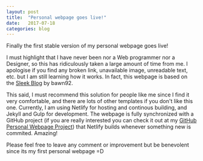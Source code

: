 ```yaml
---
layout: post
title:  "Personal webpage goes live!"
date:   2017-07-18
categories: blog
---
```


Finally the first stable version of my personal webpage goes live!

I must highlight that I have never been nor a Web programmer nor a Designer, so this has ridiculously taken a large amount of time from me. I apologise if you find any broken link, unavailable image, unreadable text, etc. but I am still learning how it works. In fact, this webpage is based on the <a href="https://github.com/bawn92/sleek_blog" target="_blank">Sleek Blog</a> by bawn92.

This said, I must recommend this solution for people like me since I find it very comfortable, and there are lots of other templates if you don't like this one. Currently, I am using Netlify for hosting and continous building, and Jekyll and Gulp for development. The webpage is fully synchronized with a GitHub project (if you are really interested you can check it out at my <a href="https://github.com/cristianrcv/personal-webpage" target="_blank">GitHub Personal Webpage Project</a>) that Netlify builds whenever something new is commited. Amazing!

Please feel free to leave any comment or improvement but be benevolent since its my first personal webpage =D

